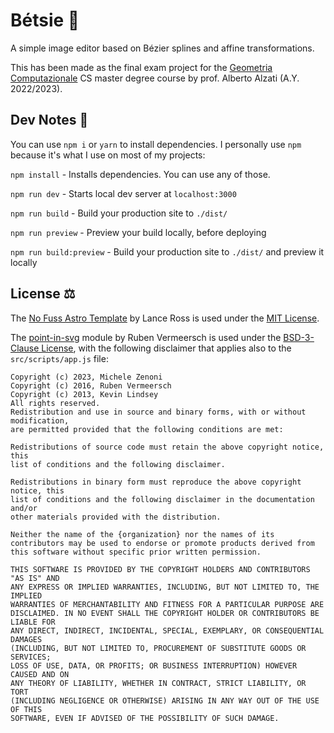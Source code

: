 # Bétsie 🎨
A simple image editor based on Bézier splines and affine transformations.

This has been made as the final exam project for the [Geometria Computazionale](http://www.mat.unimi.it/users/alzati/Geometria_Computazionale_98-99/) 
CS master degree course by prof. Alberto Alzati (A.Y. 2022/2023).

## Dev Notes 📝

You can use `npm i` or `yarn` to install dependencies. I personally use `npm` because it's what I use on most of my projects:

`npm install` - Installs dependencies. You can use any of those.

`npm run dev` - Starts local dev server at `localhost:3000`

`npm run build` - Build your production site to `./dist/`

`npm run preview` - Preview your build locally, before deploying

`npm run build:preview` - Build your production site to `./dist/` and preview it locally

## License ⚖️

The [No Fuss Astro Template](https://github.com/lancerossdev/nofuss) by Lance Ross is used under the [MIT License](https://github.com/lancerossdev/nofuss/blob/main/LICENSE).

The [point-in-svg](https://github.com/rubenv/point-in-svg-polygon) module by Ruben Vermeersch is used under the [BSD-3-Clause License](https://github.com/rubenv/point-in-svg-polygon/blob/master/LICENSE),
with the following disclaimer that applies also to the `src/scripts/app.js` file:
    
    Copyright (c) 2023, Michele Zenoni
    Copyright (c) 2016, Ruben Vermeersch
    Copyright (c) 2013, Kevin Lindsey
    All rights reserved.
    Redistribution and use in source and binary forms, with or without modification,
    are permitted provided that the following conditions are met:
    
    Redistributions of source code must retain the above copyright notice, this
    list of conditions and the following disclaimer.
    
    Redistributions in binary form must reproduce the above copyright notice, this
    list of conditions and the following disclaimer in the documentation and/or
    other materials provided with the distribution.
    
    Neither the name of the {organization} nor the names of its
    contributors may be used to endorse or promote products derived from
    this software without specific prior written permission.

    THIS SOFTWARE IS PROVIDED BY THE COPYRIGHT HOLDERS AND CONTRIBUTORS "AS IS" AND
    ANY EXPRESS OR IMPLIED WARRANTIES, INCLUDING, BUT NOT LIMITED TO, THE IMPLIED
    WARRANTIES OF MERCHANTABILITY AND FITNESS FOR A PARTICULAR PURPOSE ARE
    DISCLAIMED. IN NO EVENT SHALL THE COPYRIGHT HOLDER OR CONTRIBUTORS BE LIABLE FOR
    ANY DIRECT, INDIRECT, INCIDENTAL, SPECIAL, EXEMPLARY, OR CONSEQUENTIAL DAMAGES
    (INCLUDING, BUT NOT LIMITED TO, PROCUREMENT OF SUBSTITUTE GOODS OR SERVICES;
    LOSS OF USE, DATA, OR PROFITS; OR BUSINESS INTERRUPTION) HOWEVER CAUSED AND ON
    ANY THEORY OF LIABILITY, WHETHER IN CONTRACT, STRICT LIABILITY, OR TORT
    (INCLUDING NEGLIGENCE OR OTHERWISE) ARISING IN ANY WAY OUT OF THE USE OF THIS
    SOFTWARE, EVEN IF ADVISED OF THE POSSIBILITY OF SUCH DAMAGE.
